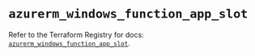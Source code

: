 # `azurerm_windows_function_app_slot`

Refer to the Terraform Registry for docs: [`azurerm_windows_function_app_slot`](https://registry.terraform.io/providers/hashicorp/azurerm/3.93.0/docs/resources/windows_function_app_slot).
